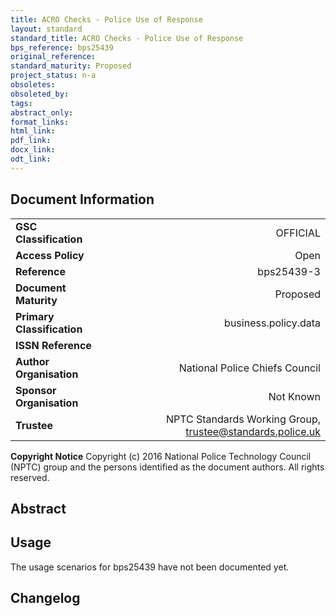 ```yaml
---
title: ACRO Checks - Police Use of Response
layout: standard
standard_title: ACRO Checks - Police Use of Response
bps_reference: bps25439
original_reference: 
standard_maturity: Proposed
project_status: n-a
obsoletes: 
obsoleted_by: 
tags: 
abstract_only:
format_links:
html_link: 
pdf_link: 
docx_link: 
odt_link: 
---
```

## Document Information

|||
| :------- | ------: |
| **GSC Classification**     | OFFICIAL |
| **Access Policy**          | Open |
| **Reference**              | bps25439-3  |
| **Document Maturity**      | Proposed |
| **Primary Classification** | business.policy.data |
| **ISSN Reference**         |  |
| **Author Organisation**    |National Police Chiefs Council|
| **Sponsor Organisation**   |Not Known|
| **Trustee**                | NPTC Standards Working Group, <a href="mailto:trustee@standards.police.uk?subject=bps25439-3 ACRO Checks - Police Use of Response">trustee@standards.police.uk |

**Copyright Notice**
Copyright (c) 2016 National Police Technology Council (NPTC) group and the persons identified as the document authors. All rights reserved.

## Abstract

        
## Usage
The usage scenarios for bps25439 have not been documented yet.

## Changelog

